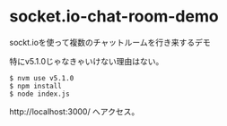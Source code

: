 # socket.io-chat-room-demo
sockt.ioを使って複数のチャットルームを行き来するデモ

特にv5.1.0じゃなきゃいけない理由はない。

```
$ nvm use v5.1.0
$ npm install
$ node index.js
```

http://localhost:3000/ へアクセス。
